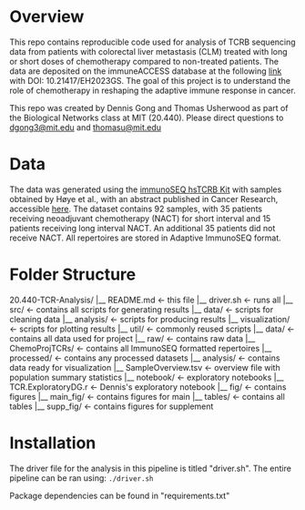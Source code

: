# Overview

This repo contains reproducible code used for analysis of TCRB sequencing data from patients with colorectal liver metastasis (CLM) treated with long or short doses of chemotherapy compared to non-treated patients. The data are deposited on the immuneACCESS database at the following [link](https://clients.adaptivebiotech.com/pub/ad7a2d37-a0bc-4d88-813e-6dd7d762a65b) with DOI: 10.21417/EH2023GS. The goal of this project is to understand the role of chemotherapy in reshaping the adaptive immune response in cancer.

This repo was created by Dennis Gong and Thomas Usherwood as part of the Biological Networks class at MIT (20.440). Please direct questions to dgong3@mit.edu and thomasu@mit.edu

# Data

The data was generated using the [immunoSEQ hsTCRB Kit](https://www.immunoseq.com/) with samples obtained by Høye et al., with an abstract published in Cancer Research, accessible [here](https://aacrjournals.org/cancerres/article/82/12_Supplement/1346/699749/Abstract-1346-T-cell-receptor-repertoire). The dataset contains 92 samples, with 35 patients receiving neoadjuvant chemotherapy (NACT) for short interval and 15 patients receiving long interval NACT. An additional 35 patients did not receive NACT. All repertoires are stored in Adaptive ImmunoSEQ format. 

# Folder Structure

20.440-TCR-Analysis/
|__ README.md					<- this file
|__ driver.sh 					<- runs all
|__ src/ 						<- contains all scripts for generating results
	|__ data/ 					<- scripts for cleaning data
	|__ analysis/ 				<- scripts for producing results
	|__ visualization/ 			<- scripts for plotting results
	|__ util/ 					<- commonly reused scripts
|__ data/						<- contains all data used for project
	|__ raw/					<- contains raw data
		|__ ChemoProjTCRs/		<- contains all ImmunoSEQ formatted repertoires
	|__ processed/				<- contains any processed datasets
	|__ analysis/				<- contains data ready for visualization
		|__ SampleOverview.tsv	<- overview file with population summary statistics
|__ notebook/					<- exploratory notebooks
	|__ TCR.ExploratoryDG.r		<- Dennis's exploratory notebook
|__ fig/ 						<- contains figures
	|__ main_fig/				<- contains figures for main
	|__ tables/					<- contains all tables
	|__ supp_fig/				<- contains figures for supplement


# Installation

The driver file for the analysis in this pipeline is titled "driver.sh". The entire pipeline can be ran using: 
`./driver.sh`

Package dependencies can be found in "requirements.txt"


